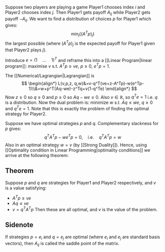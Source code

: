 Suppose two players are playing a game 
Player1 chooses index $i$ and Player2 chooses index $j$. 
Then Player1 gets payoff $A_{ij}$ while Player2 gets payoff $-A_{ij}$.
We want to find a distribution of choices $p$ for Player1 which gives:
$$
\min_j((A^Tp)_j)
$$
the largest possible 
(where $(A^Tp)_j$ is the expected payoff for Player1 given that Player2 plays $j$).

Introduce $e=(1 \quad \dots \quad1)^T$ and reframe this into a [[Linear Program|linear program]]:
maximise $v$ s.t. $A^Tp\geq ve$, $p\geq 0$, $e^Tp=1$.

The [[Numerical/Lagrangian|Lagrangian]] is 
$$
\begin{align*}
L(v,p,z, q,w)&=v-q^T(ve+z-A^Tp)-w(e^Tp-1)\\&=w+p^T(Aq-we)-z^Tq+v(1-q^Te)
\end{align*}
$$
Now $z\geq 0$ so $q\geq 0$ and $p\geq 0$ so $Aq-we\leq 0$. 
Also $v\in\mathbb R$, so $q^Te=1$ 
i.e. $q$ is a distribution. 
Now the dual problem is:
minimize $w$ s.t. $Aq\leq we$, $q\geq 0$ and $q^Te=1$.
Note that this is exactly the problem of finding the optimal strategy for Player2.

Suppose we have optimal strategies $p$ and $q$.
Complementary slackness for $p$ gives:
$$q^TA^Tp-we^Tp=0,\quad\text{i.e.}\quad q^TA^Tp=w$$
Also in an optimal strategy $w=v$ (by [[Strong Duality]]). 
Hence, using [[Optimality condition in Linear Programming|optimality conditions]] we arrive at the following theorem:
## Theorem
Suppose $p$ and $q$ are strategies for Player1 and Player2 respectively, 
and $v$ is a value satisfying:
- $A^Tp\geq ve$
- $Aq\leq ve$
- $v=q^TA^Tp$
Then these are all optimal, and $v$ is the value of the problem.

## Sidenote
If strategies $p=e_i$ and $q=e_j$ are optimal 
(where $e_i$ and $e_j$ are standard basis vectors), 
then $A_{ij}$ is called the saddle point of the matrix.